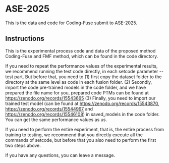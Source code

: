 # ASE-2025
This is the data and code for Coding-Fuse submit to ASE-2025. 

## Instructions
This is the experimental process code and data of the proposed method Coding-Fuse and FMF method, which can be found in the code directory.

If you need to repeat the performance values ​​of the experimental results, we recommend running the test code directly, in each setcode parameter --test part. But before that, you need to (1) first copy the dataset folder to the directory at the same level as code in each fusion folder. (2) Secondly, import the code pre-trained models in the code folder, and we have prepared the file name for you, prepared code PTMs can be found at https://zenodo.org/records/15543665 (3) Finally, you need to import our trained test model (can be found at https://zenodo.org/records/15543870, https://zenodo.org/records/15544997 and https://zenodo.org/records/15546108) in saved_models in the code folder. You can get the same performance values ​​as us.

If you need to perform the entire experiment, that is, the entire process from training to testing, we recommend that you directly execute all the commands of setcode, but before that you also need to perform the first two steps above.

If you have any questions, you can leave a message.


